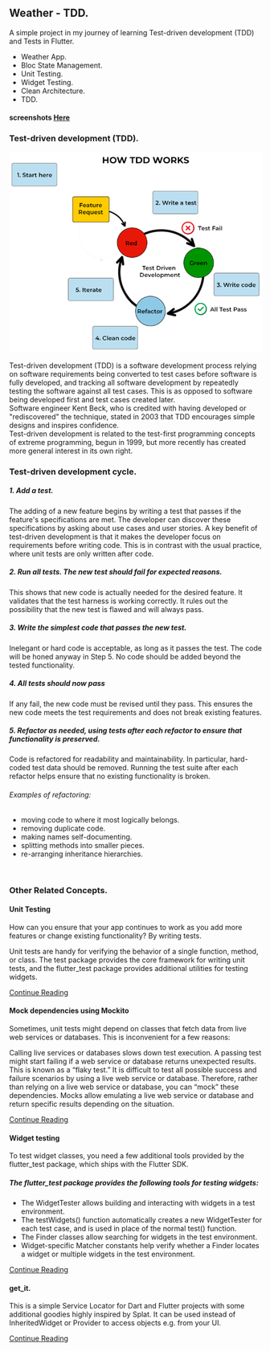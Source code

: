 ## Weather - TDD.

A simple project in my journey of learning Test-driven development (TDD) and Tests in Flutter.

- Weather App.
- Bloc State Management.
- Unit Testing.
- Widget Testing.
- Clean Architecture.
- TDD.


#### screenshots [Here](https://github.com/mo7amedaliEbaid/weather-TDD/blob/ec3811c9fe871a5f8d0ce10a08773be028416024/screenshots)

### Test-driven development (TDD).

<p float="left">
   <img src="https://github.com/mo7amedaliEbaid/weather-TDD/blob/ec3811c9fe871a5f8d0ce10a08773be028416024/learn_tdd/tdd1.png" width="600" height="400" />
</p>


Test-driven development (TDD) is a software development process relying on software requirements being converted to test cases before software is fully developed, and tracking all software development by repeatedly testing the software against all test cases. This is as opposed to software being developed first and test cases created later.
<br />
Software engineer Kent Beck, who is credited with having developed or "rediscovered" the technique, stated in 2003 that TDD encourages simple designs and inspires confidence.
<br />
Test-driven development is related to the test-first programming concepts of extreme programming, begun in 1999, but more recently has created more general interest in its own right.
<br />

### Test-driven development cycle.

##### 1. Add a test.
The adding of a new feature begins by writing a test that passes if the feature's specifications are met. The developer can discover these specifications by asking about use cases and user stories. A key benefit of test-driven development is that it makes the developer focus on requirements before writing code. This is in contrast with the usual practice, where unit tests are only written after code.

##### 2. Run all tests. The new test should fail for expected reasons.

This shows that new code is actually needed for the desired feature. It validates that the test harness is working correctly. It rules out the possibility that the new test is flawed and will always pass.

##### 3. Write the simplest code that passes the new test.

Inelegant or hard code is acceptable, as long as it passes the test. The code will be honed anyway in Step 5. No code should be added beyond the tested functionality.

##### 4. All tests should now pass

If any fail, the new code must be revised until they pass. This ensures the new code meets the test requirements and does not break existing features.

##### 5. Refactor as needed, using tests after each refactor to ensure that functionality is preserved.

Code is refactored for readability and maintainability. In particular, hard-coded test data should be removed. Running the test suite after each refactor helps ensure that no existing functionality is broken.

###### Examples of refactoring:
- moving code to where it most logically belongs.
- removing duplicate code.
- making names self-documenting.
- splitting methods into smaller pieces.
- re-arranging inheritance hierarchies.

<br />

### Other Related Concepts.


#### Unit Testing

How can you ensure that your app continues to work as you add more features or change existing functionality? By writing tests.

Unit tests are handy for verifying the behavior of a single function, method, or class. The test package provides the core framework for writing unit tests, and the flutter_test package provides additional utilities for testing widgets.


[Continue Reading](https://docs.flutter.dev/cookbook/testing/unit/introduction)


#### Mock dependencies using Mockito

Sometimes, unit tests might depend on classes that fetch data from live web services or databases. This is inconvenient for a few reasons:

Calling live services or databases slows down test execution.
A passing test might start failing if a web service or database returns unexpected results. This is known as a “flaky test.”
It is difficult to test all possible success and failure scenarios by using a live web service or database.
Therefore, rather than relying on a live web service or database, you can “mock” these dependencies. Mocks allow emulating a live web service or database and return specific results depending on the situation.

[Continue Reading](https://docs.flutter.dev/cookbook/testing/unit/mocking)

#### Widget testing

To test widget classes, you need a few additional tools provided by the flutter_test package, which ships with the Flutter SDK.

##### The flutter_test package provides the following tools for testing widgets:

- The WidgetTester allows building and interacting with widgets in a test environment.
- The testWidgets() function automatically creates a new WidgetTester for each test case, and is used in place of the normal test() function.
- The Finder classes allow searching for widgets in the test environment.
- Widget-specific Matcher constants help verify whether a Finder locates a widget or multiple widgets in the test environment.

[Continue Reading](https://docs.flutter.dev/cookbook/testing/widget/introduction)

#### get_it.
This is a simple Service Locator for Dart and Flutter projects with some additional goodies highly inspired by Splat. It can be used instead of InheritedWidget or Provider to access objects e.g. from your UI.

[Continue Reading](https://pub.dev/packages/get_it)
